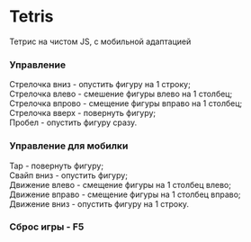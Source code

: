 # Tetris
Тетрис на чистом JS, с мобильной адаптацией

### Управление
Стрелочка вниз - опустить фигуру на 1 строку;  
Стрелочка влево - смешение фигуры влево на 1 столбец;  
Стрелочка впрово - смещение фигуры вправо на 1 столбец;  
Стрелочка вверх - повернуть фигуру;  
Пробел - опустить фигуру сразу.  

### Управление для мобилки
Tap - повернуть фигуру;  
Свайп вниз - опустить фигуру;  
Движение влево - смещение фигуры на 1 столбец влево;  
Движение вправо - смещение фигуры на 1 столбец вправо;  
Движение вниз - опустить фигуру на 1 строку.  
### Сброс игры - F5  
